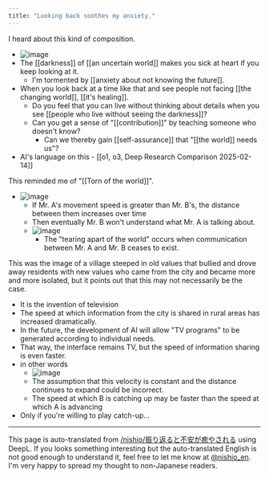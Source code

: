 ```yaml
---
title: "Looking back soothes my anxiety."
---
```


I heard about this kind of composition.
- ![image](https://gyazo.com/f111c4b3eb21df80d5394054ba51dabe/thumb/1000)
- The [[darkness]] of [[an uncertain world]] makes you sick at heart if you keep looking at it.
    - I'm tormented by [[anxiety about not knowing the future]].
- When you look back at a time like that and see people not facing [[the changing world]], [[it's healing]].
    - Do you feel that you can live without thinking about details when you see [[people who live without seeing the darkness]]?
    - Can you get a sense of "[[contribution]]" by teaching someone who doesn't know?
        - Can we thereby gain [[self-assurance]] that "[[the world]] needs us"?
- AI's language on this
        - [[o1, o3, Deep Research Comparison 2025-02-14]]


This reminded me of "[[Torn of the world]]".
- ![image](https://gyazo.com/9ee05ba1afd0bfff0020125258d4b157/thumb/1000)
    - If Mr. A's movement speed is greater than Mr. B's, the distance between them increases over time
    - Then eventually Mr. B won't understand what Mr. A is talking about.
    - ![image](https://gyazo.com/5a3033e3366dc874865b08e8eb787b0e/thumb/1000)
        - The "tearing apart of the world" occurs when communication between Mr. A and Mr. B ceases to exist.


This was the image of a village steeped in old values that bullied and drove away residents with new values who came from the city and became more and more isolated, but it points out that this may not necessarily be the case.
- It is the invention of television
- The speed at which information from the city is shared in rural areas has increased dramatically.
- In the future, the development of AI will allow "TV programs" to be generated according to individual needs.
- That way, the interface remains TV, but the speed of information sharing is even faster.
- in other words
    - ![image](https://gyazo.com/1cff6b4e0755939b9d675bf4bbc08126/thumb/1000)
    - The assumption that this velocity is constant and the distance continues to expand could be incorrect.
    - The speed at which B is catching up may be faster than the speed at which A is advancing
- Only if you're willing to play catch-up...


---
This page is auto-translated from [/nishio/振り返ると不安が癒やされる](https://scrapbox.io/nishio/振り返ると不安が癒やされる) using DeepL. If you looks something interesting but the auto-translated English is not good enough to understand it, feel free to let me know at [@nishio_en](https://twitter.com/nishio_en). I'm very happy to spread my thought to non-Japanese readers.